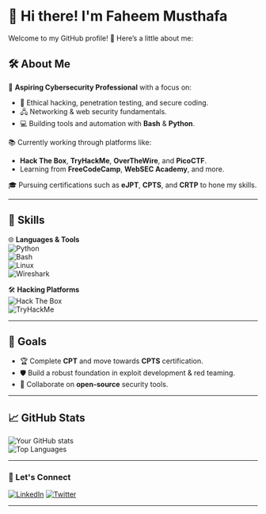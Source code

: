 # 👋 Hi there! I'm Faheem Musthafa  

Welcome to my GitHub profile! 🚀 Here’s a little about me:  

## 🛠️ About Me  
🎯 **Aspiring Cybersecurity Professional** with a focus on:  
- 🔐 Ethical hacking, penetration testing, and secure coding.  
- 🖧 Networking & web security fundamentals.  
- 💻 Building tools and automation with **Bash** & **Python**.  

📚 Currently working through platforms like:  
- **Hack The Box**, **TryHackMe**, **OverTheWire**, and **PicoCTF**.  
- Learning from **FreeCodeCamp**, **WebSEC Academy**, and more.  

🎓 Pursuing certifications such as **eJPT**, **CPTS**, and **CRTP** to hone my skills.  

---

## 🚀 Skills  
🌐 **Languages & Tools**  
![Python](https://img.shields.io/badge/Python-3776AB?style=for-the-badge&logo=python&logoColor=white)  
![Bash](https://img.shields.io/badge/Bash-4EAA25?style=for-the-badge&logo=gnu-bash&logoColor=white)  
![Linux](https://img.shields.io/badge/Linux-FCC624?style=for-the-badge&logo=linux&logoColor=black)  
![Wireshark](https://img.shields.io/badge/Wireshark-1679A7?style=for-the-badge&logo=wireshark&logoColor=white)  

🛠️ **Hacking Platforms**  
![Hack The Box](https://img.shields.io/badge/Hack%20The%20Box-9FEF00?style=for-the-badge&logo=hackthebox&logoColor=black)  
![TryHackMe](https://img.shields.io/badge/TryHackMe-212C42?style=for-the-badge&logo=tryhackme&logoColor=white)  

---

## 🎯 Goals  
- 🏆 Complete **CPT** and move towards **CPTS** certification.  
- 🛡️ Build a robust foundation in exploit development & red teaming.  
- 🚀 Collaborate on **open-source** security tools.  

---

## 📈 GitHub Stats  
![Your GitHub stats](https://github-readme-stats.vercel.app/api?username=Faheem-Musthafa&show_icons=true&theme=radical)  
![Top Languages](https://github-readme-stats.vercel.app/api/top-langs/?username=Faheem-Musthafa&layout=compact&theme=radical)  

---

### 🔗 Let's Connect  
[![LinkedIn](https://img.shields.io/badge/LinkedIn-0A66C2?style=for-the-badge&logo=linkedin&logoColor=white)](https://www.linkedin.com/in/faheem-musthafa-c-p-17794a281/) 
[![Twitter](https://img.shields.io/badge/Twitter-1DA1F2?style=for-the-badge&logo=twitter&logoColor=white)](https://twitter.com/your-profile)  

---

<!---
Faheem-Musthafa/Faheem-Musthafa is a ✨ special ✨ repository because its `README.md` (this file) appears on your GitHub profile.
You can click the Preview link to take a look at your changes.
--->
